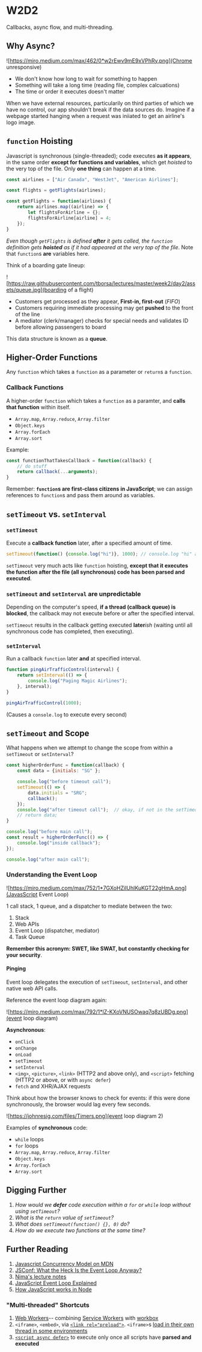 # W2D2

Callbacks, async flow, and multi-threading.

## Why Async?

![https://miro.medium.com/max/462/0*w2rEwv9mE9xVPhRy.png](Chrome unresponsive)

* We don't know how long to wait for something to happen
* Something will take a long time (reading file, complex calcuations)
* The time or order it executes doesn't matter

When we have external resources, particularily on third parties of which we have no control, our app shouldn't break if the data sources do.  Imagine if a webpage started hanging when a request was iniiated to get an airline's logo image.

## `function` Hoisting
Javascript is synchronous (single-threaded); code executes **as it appears**, in the same order __except for functions and variables__, which get *hoisted* to the very top of the file.  Only **one thing** can happen at a time.

```javascript
const airlines = ["Air Canada", "WestJet", "American Airlines"];

const flights = getFlights(airlines);

const getFlights = function(airlines) {
	return airlines.map((airline) => {
		let flightsForAirline = {};
		flightsForAirline[airline] = 4;
	});
}
```

*Even though `getFlights` is defined **after** it gets called, the `function` definition gets **hoisted** as if it had appeared at the very top of the file*.  Note that `function`s **are** variables here.

Think of a boarding gate lineup:

![https://raw.githubusercontent.com/tborsa/lectures/master/week2/day2/assets/queue.jpg](boarding of a flight)

* Customers get processed as they appear, **First-in, first-out** (*FIFO*)
* Customers requiring immediate processing may get **pushed** to the front of the line
* A mediator (clerk/manager) checks for special needs and validates ID before allowing passengers to board


This data structure is known as a **queue**.
 
## Higher-Order Functions

Any `function` which takes a `function` as a parameter or `return`s a `function`.

### Callback Functions

A higher-order `function` which takes a `function` as a paramter, and **calls that function** within itself.

* `Array.map`, `Array.reduce`, `Array.filter`
* `Object.keys`
* `Array.forEach`
* `Array.sort`

Example:

```javascript
const functionThatTakesCallback = function(callback) {
	// do stuff
	return callback(...arguments);
}
```

Remember: **`function`s are first-class citizens in JavaScript**; we can assign references to `function`s and pass them around as variables.

## `setTimeout` vs. `setInterval`

### `setTimeout`

Execute a **callback function** later, after a specified amount of time.

```javascript
setTimeout(function() {console.log("hi")}, 1000); // console.log "hi" after 1 second (1000 milliseconds)
```

`setTimeout` very much acts like `function` hoisting, **except that it executes the function after the file (all synchronous) code has been parsed and executed**.

### `setTimeout` and `setInterval` are unpredictable

Depending on the computer's speed, **if a thread (callback queue) is blocked**, the callback may not execute before or after the specified interval.

`setTimeout` results in the callback getting executed **later***ish* (waiting until all synchronous code has completed, then executing).

### `setInterval`
Run a callback `function` later **and** at specified interval.

```javascript
function pingAirTrafficControl(interval) {
	return setInterval(() => {
		console.log("Paging Magic Airlines");
	}, interval);
}

pingAirTrafficControl(1000);
```

(Causes a `console.log` to execute every second)

## `setTimeout` and Scope

What happens when we attempt to change the scope from within a `setTimeout` or `setInterval`?

```javascript
const higherOrderFunc = function(callback) {
	const data = {initials: "SG" };

	console.log("before timeout call");
	setTimeout(() => {
		data.initials = "SRG";
		callback();
	});
	console.log("after timeout call");  // okay, if not in the setTimeout callback above, as per question 3, what if we return data here? So that result below is set to the data. Like so:
	// return data;
}

console.log("before main call");
const result = higherOrderFunc(() => {
	console.log("inside callback");
});

console.log("after main call");
```

### Understanding the Event Loop

![https://miro.medium.com/max/752/1*7GXoHZiIUhlKuKGT22gHmA.png](JavasScript Event Loop)

1 call stack, 1 queue, and a dispatcher to mediate between the two:

1. Stack
2. Web APIs
2. Event Loop (dispatcher, mediator)
3. Task Queue

__Remember this acronym: **SWET**, like SWAT, but constantly checking for your security__.

#### Pinging

Event loop delegates the execution of `setTimeout`, `setInterval`, and other native web API calls.

Reference the event loop diagram again:

![https://miro.medium.com/max/792/1*lZ-KXoVNUSOwaq7q8zUBDg.png](event loop diagram)

**Asynchronous**:

* `onClick`
* `onChange`
* `onLoad`
* `setTimeout`
* `setInterval`
* `<img>`, `<picture>`, `<link>` (HTTP2 and above only), and `<script>` fetching (HTTP2 or above, or with `async defer`)
* `fetch` and XHR/AJAX requests

Think about how the browser knows to check for events: if this were done synchronously, the browser would lag every few seconds.

![https://johnresig.com/files/Timers.png](event loop diagram 2)

Examples of **synchronous** code:

* `while` loops
* `for` loops
* `Array.map`, `Array.reduce`, `Array.filter`
* `Object.keys`
* `Array.forEach`
* `Array.sort`

## Digging Further

1. *How would we **defer** code execution within a `for` or `while` loop without using `setTimeout`?*
2. *What is the `return` value of `setTimeout`?*
3. *What does `setTimeout(function() {}, 0)` do?*
4. *How do we execute two functions at the same time?*

## Further Reading

1. [Javascript Concurrency Model on MDN](https://developer.mozilla.org/en-US/docs/Web/JavaScript/EventLoop)
2. [JSConf: What the Heck Is the Event Loop Anyway?](https://2014.jsconf.eu/speakers/philip-roberts-what-the-heck-is-the-event-loop-anyway.html)
3. [Nima's lecture notes](https://github.com/togmund/async-lecture)
4. [JavaScript Event Loop Explained](https://medium.com/front-end-weekly/javascript-event-loop-explained-4cd26af121d4)
5. [How JavaScript works in Node](https://itnext.io/how-javascript-works-in-browser-and-node-ab7d0d09ac2f)

### "Multi-threaded" Shortcuts

1. [Web Workers](https://developer.mozilla.org/en-US/docs/Web/API/Web_Workers_API/Using_web_workers)-- combining [Service Workers](https://developers.google.com/web/fundamentals/primers/service-workers) with [workbox](https://developers.google.com/web/tools/workbox)
2. `<iframe>`, `<embed>`, via [`<link rel="preload">`](https://developer.mozilla.org/en-US/docs/Web/HTML/Preloading_content).  `<iframe>`s [load in their own thread in some environments](https://wiki.mozilla.org/Gecko:Overview#Frame_Construction)
3. [`<script async defer>`](https://javascript.info/script-async-defer) to execute only once all scripts have **parsed and executed**